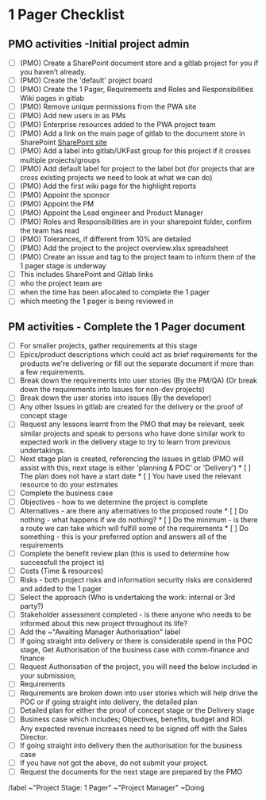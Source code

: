 # <project name> 1 Pager Checklist
##  PMO activities -Initial project admin

* [ ]  (PMO) Create a SharePoint document store and a gitlab project for you if you haven’t already.
* [ ]  (PMO) Create the 'default' project board
* [ ]  (PMO) Create the 1 Pager, Requirements and Roles and Responsibilities Wiki pages in gitlab
* [ ]  (PMO) Remove unique permissions from the PWA site
* [ ]  (PMO) Add new users in as PMs 
* [ ]  (PMO) Enterprise resources added to the PWA project team
* [ ]  (PMO) Add a link on the main page of gitlab to the document store in SharePoint [SharePoint site](https://ukfa.st/)
* [ ]  (PMO) Add a label into gitlab/UKFast group for this project if it crosses multiple projects/groups
* [ ]  (PMO) Add default label for project to the label bot (for projects that are cross existing projects we need to look at what we can do)
* [ ]  (PMO) Add the first wiki page for the highlight reports
* [ ]  (PMO) Appoint the sponsor
* [ ]  (PMO) Appoint the PM
* [ ]  (PMO) Appoint the Lead engineer and Product Manager
* [ ]  (PMO) Roles and Responsibilities are in your sharepoint folder, confirm the team has read
* [ ]  (PMO) Tolerances, if different from 10% are detailed
* [ ]  (PMO) Add the project to the project overview.xlsx spreadsheet
* [ ]  (PMO) Create an issue and tag to the project team to inform them of the 1 pager stage is underway
  * [ ]  This includes SharePoint and Gitlab links
  * [ ]  who the project team are
  * [ ]  when the time has been allocated to complete the 1 pager
  * [ ]  which meeting the 1 pager is being reviewed in

## PM activities - Complete the 1 Pager document
* [ ]  For smaller projects, gather requirements at this stage
  * [ ]  Epics/product descriptions which could act as brief requirements for the products we're delivering or fill out the separate document if more than a few requirements.
  * [ ]  Break down the requirements into user stories (By the PM/QA) (Or break down the requirements into Issues for non-dev projects)
  * [ ]  Break down the user stories into issues (By the developer) 
  * [ ]  Any other Issues in gitlab are created for the delivery or the proof of concept stage
  * [ ]  Request any lessons learnt from the PMO that may be relevant, seek similar projects and speak to persons who have done similar work to expected work in the delivery stage to try to learn from previous undertakings.
  * [ ]  Next stage plan is created, referencing the issues in gitlab (PMO will assist with this, next stage is either 'planning & POC' or 'Delivery')
    * [ ]  The plan does not have a start date
    * [ ]  You have used the relevant resource to do your estimates
* [ ]  Complete the business case
  * [ ]  Objectives - how to we determine the project is complete
  * [ ]  Alternatives - are there any alternatives to the proposed route
    * [ ]  Do nothing - what happens if we do nothing?
    * [ ]  Do the minimum - is there a route we can take which will fulfill some of the requirements
    * [ ]  Do something - this is your preferred option and answers all of the requirements
  * [ ]  Complete the benefit review plan (this is used to determine how successfull the project is)
  * [ ]  Costs (Time & resources)
  * [ ]  Risks - both project risks and information security risks are considered and added to the 1 pager
  * [ ]  Select the approach (Who is undertaking the work: internal or 3rd party?)
  * [ ]  Stakeholder assessment completed - is there anyone who needs to be informed about this new project throughout its life?  
* [ ]  Add the ~"Awaiting Manager Authorisation" label
* [ ]  If going straight into delivery or there is considerable spend in the POC stage, Get Authorisation of the business case with comm-finance and finance
* [ ]  Request Authorisation of the project, you will need the below included in your submission;
  * [ ] Requirements
  * [ ] Requirements are broken down into user stories which will help drive the POC or if going straight into delivery, the detailed plan
  * [ ] Detailed plan for either the proof of concept stage or the Delivery stage
  * [ ] Business case which includes; Objectives, benefits, budget and ROI. Any expected revenue increases need to be signed off with the Sales Director.
  * [ ] If going straight into delivery then the authorisation for the business case
  * [ ] If you have not got the above, do not submit your project.
* [ ]  Request the documents for the next stage are prepared by the PMO

/label ~"Project Stage: 1 Pager" ~"Project Manager" ~Doing
